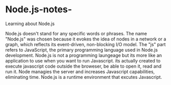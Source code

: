 # Node.js-notes-
Learning about Node.js

Node.js doesn't stand for any specific words or phrases. The name "Node.js" was chosen because it evokes the idea of nodes in a network or a graph, 
which reflects its event-driven, non-blocking I/O model. The "js" part refers to JavaScript, the primary programming language used in Node.js development.
Node.js is not a programming laungeage but its  more like an application to use when you want to run Javascript. its actually created to execute javascript code outside the broweser, be able to open it, read and run it. 
Node managies the server and increases Javascript capabilities, eliminating time. Node.js is a runtime environment that excutes Javascript. 



